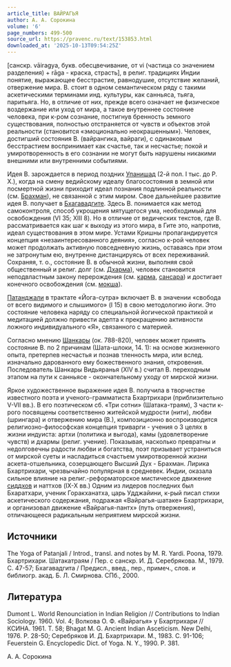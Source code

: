 ```yaml
---
article_title: ВАЙРАГЬЯ
author: А. А. Сорокина
volume: '6'
page_numbers: 499-500
source_url: https://pravenc.ru/text/153853.html
downloaded_at: '2025-10-13T09:54:25Z'
---
```


[санскр. vāiragya, букв. обесцвечивание, от vi (частица со значением разделения) + rāga - краска, страсть], в религ. традициях Индии понятие, выражающее бесстрастие, равнодушие, отсутствие желаний, отвержение мира. В. стоит в одном семантическом ряду с такими аскетическими терминами инд. культуры, как санньяса, тьяга, паритьяга. Но, в отличие от них, прежде всего означает не физическое воздержание или уход от мира, а такое внутреннее состояние человека, при к-ром сознание, постигнув бренность земного существования, полностью отстраняется от чувств и объектов этой реальности (становится «эмоционально неокрашенным»). Человек, достигший состояния В. (вайрангика, вайраги), с одинаковым бесстрастием воспринимает как счастье, так и несчастье; покой и умиротворенность в его сознании не могут быть нарушены никакими внешними или внутренними событиями.

Идея В. зарождается в период поздних [Упанишад](https://pravenc.ru/text/Упанишад.html) (2-й пол. I тыс. до Р. Х.), когда на смену ведийскому идеалу благосостояния в земной или посмертной жизни приходит идеал познания подлинной реальности (см. [Брахман](https://pravenc.ru/text/Брахман.html)), не связанной с этим миром. Свое дальнейшее развитие идея В. получает в [Бхагавадгите](https://pravenc.ru/text/БХАГАВАДГИТА.html). Здесь В. понимается как метод самоконтроля, способ укрощения мятущегося ума, необходимый для освобождения (VI 35; XIII 8). Но в отличие от ведических текстов, где В. рассматривается как шаг к выходу из этого мира, в Гите это, напротив, идеал существования в этом мире. Устами Кришны пропагандируется концепция «незаинтересованного деяния», согласно к-рой человек может продолжать активную повседневную жизнь, оставаясь при этом не затронутым ею, внутренне дистанцируясь от всех переживаний. Сохраняя, т. о., состояние В. в обычной жизни, выполняя свой общественный и религ. долг (см. [Дхарма](https://pravenc.ru/text/Дхарма.html)), человек становится неподвластным закону перерождения (см. [карма](https://pravenc.ru/text/карма.html), [сансара](https://pravenc.ru/text/Сансара.html)) и достигает конечного освобождения (см. [мокша](https://pravenc.ru/text/мокша.html)).

[Патанджали](https://pravenc.ru/text/Патанджали.html) в трактате «Йога-сутра» включает В. в значении «свобода от всего видимого и слышимого» (I 15) в свою методологию йоги. Это состояние человека наряду со специальной йогической практикой и медитацией должно привести адепта к прекращению активности ложного индивидуального «Я», связанного с материей.

Согласно мнению [Шанкары](https://pravenc.ru/text/Шанкара.html) (ок. 788-820), человек может принять состояние В. по 2 причинам (Шата-шлоки, 14. 1): на основе жизненного опыта, претерпев несчастья и познав тленность мира, или вслед. изначально дарованного ему божественного знания, откровения. Последователь Шанкары Видьяранья (XIV в.) считал В. переходным этапом на пути к санньясе - окончательному уходу от мирской жизни.

Яркое художественное выражение идея В. получила в творчестве известного поэта и ученого-грамматиста Бхартрихари (приблизительно V-VII вв.). В его поэтическом сб. «Три сотни» (Шатака-траям), 3 части к-рого посвящены соответственно житейской мудрости (нити), любви (шрингара) и отвержению мира (В.), композиционно воспроизводится религиозно-философская концепция триварги - учения о 3 целях в жизни индуиста: артхи (политика и выгода), камы (удовлетворение чувств) и дхармы (религ. учение). Показывая, насколько превратны и недолговечны радости любви и богатства, поэт призывает устраниться от мирской суеты и насладиться счастьем умиротворенной жизни аскета-отшельника, созерцающего Высший Дух - Брахман. Лирика Бхартрихари, чрезвычайно популярная в средневек. Индии, оказала сильное влияние на религ.-реформаторское мистическое движение [сиддхов](https://pravenc.ru/text/сиддхов.html) и наттхов (IX-X вв.) Одним из лидеров последних был Бхаратхари, ученик Горакханатха, царь Удджайини, к-рый писал стихи аскетического содержания, подражая «Вайрагья-шатаке» Бхартрихари, и организовал движение «Вайрагья-пантх» (путь отвержения), отличающееся радикальным неприятием мирской жизни.

## Источники

The Yoga of Patanjali / Introd., transl. and notes by M. R. Yardi. Poona, 1979. Бхартрихари. Шатакатраям / Пер. с санскр. И. Д. Серебрякова. М., 1979. C. 47-57; Бхагавадгита / Предисл., введ., пер., примеч., слов. и библиогр. акад. Б. Л. Смирнова. СПб., 2000.

## Литература

Dumont L. World Renounciation in Indian Religion // Contributions to Indian Sociology. 1960. Vol. 4; Волкова О. Ф. «Вайрагья» у Бхартрихари // КСИНА. 1961. Т. 58; Bhagat M. G. Ancient Indian Asceticism. New Delhi, 1976. P. 28-50; Серебряков И. Д. Бхартрихари. М., 1983. C. 91-106; Feuerstein G. Encyclopedic Dict. of Yoga. N. Y., 1990. P. 381.

А. А. Сорокина
